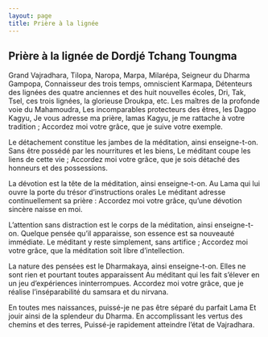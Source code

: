 ```yaml
---
layout: page 
title: Prière à la lignée
---
```


## Prière à la lignée de Dordjé Tchang Toungma

Grand Vajradhara, Tilopa, Naropa,
Marpa, Milarépa, Seigneur du Dharma Gampopa,
Connaisseur des trois temps, omniscient Karmapa,
Détenteurs des lignées des quatre anciennes et des huit nouvelles écoles,
Dri, Tak, Tsel, ces trois lignées, la glorieuse Droukpa, etc.
Les maîtres de la profonde voie du Mahamoudra,
Les incomparables protecteurs des êtres, les Dagpo Kagyu, 
Je vous adresse ma prière, lamas Kagyu, je me rattache à votre tradition ;
Accordez moi votre grâce, que je suive votre exemple.

Le détachement constitue les jambes de la méditation, ainsi enseigne-t-on.
Sans être possédé par les nourritures et les biens,
Le méditant coupe les liens de cette vie ;
Accordez moi votre grâce, que je sois détaché des honneurs et des possessions.

La dévotion est la tête de la méditation, ainsi enseigne-t-on.
Au Lama qui lui ouvre la porte du trésor d’instructions orales
Le méditant adresse continuellement sa prière :
Accordez moi votre grâce, qu’une dévotion sincère naisse en moi.

L’attention sans distraction est le corps de la méditation, ainsi enseigne-t-on.
Quelque pensée qu’il apparaisse, son essence est sa nouveauté immédiate.
Le méditant y reste simplement, sans artifice ;
Accordez moi votre grâce, que la méditation soit libre d’intellection.

La nature des pensées est le Dharmakaya, ainsi enseigne-t-on.
Elles ne sont rien et pourtant toutes apparaissent
Au méditant qui les fait s’élever en un jeu d’expériences ininterrompues.
Accordez moi votre grâce, que je réalise l’inséparabilité du samsara et du nirvana.

En toutes mes naissances, puissé-je ne pas être séparé du parfait Lama
Et jouir ainsi de la splendeur du Dharma.
En accomplissant les vertus des chemins et des terres,
Puissé-je rapidement atteindre l’état de Vajradhara.
